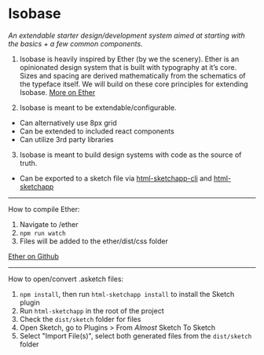 # Isobase

_An extendable starter design/development system aimed at starting with the basics + a few common components._

1. Isobase is heavily inspired by Ether (by we the scenery). Ether is an opinionated design system that is built with typography at it’s core. Sizes and spacing are derived mathematically from the schematics of the typeface itself. We will build on these core principles for extending Isobase. [More on Ether](https://ether.thescenery.co/)

2. Isobase is meant to be extendable/configurable.

- Can alternatively use 8px grid
- Can be extended to included react components
- Can utilize 3rd party libraries

3. Isobase is meant to build design systems with code as the source of truth.

- Can be exported to a sketch file via [html-sketchapp-cli](https://github.com/seek-oss/html-sketchapp-cli) and [html-sketchapp](https://github.com/brainly/html-sketchapp)

-------

How to compile Ether:

1. Navigate to /ether
2. `npm run watch`
3. Files will be added to the ether/dist/css folder

[Ether on Github](https://github.com/wearethescenery/ether)


-------

How to open/convert .asketch files:

1. `npm install`, then run `html-sketchapp install` to install the Sketch plugin
2. Run `html-sketchapp` in the root of the project
3. Check the `dist/sketch` folder for files
4. Open Sketch, go to Plugins > From *Almost* Sketch To Sketch
5. Select "Import File(s)", select both generated files from the `dist/sketch` folder 